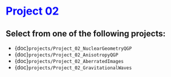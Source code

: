 # <span style="color: blue;"><b>Project 02</b></span>

## Select from one of the following projects:

* {doc}`projects/Project_02_NuclearGeometryQGP`
* {doc}`projects/Project_02_AnisotropyQGP`
* {doc}`projects/Project_02_AberratedImages`
* {doc}`projects/Project_02_GravitationalWaves`